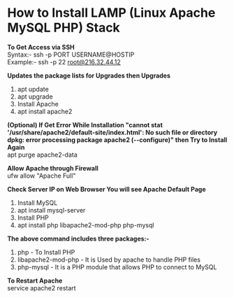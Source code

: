 # **How to Install LAMP (Linux Apache MySQL PHP) Stack**  

**To Get Access via SSH**  
Syntax:- ssh -p PORT USERNAME@HOSTIP  
Example:- ssh -p 22 root@216.32.44.12  

**Updates the package lists for Upgrades then Upgrades**  
1. apt update  
2. apt upgrade  
3. Install Apache  
4. apt install apache2  

**(Optional) If Get Error While Installation "cannot stat '/usr/share/apache2/default-site/index.html': No such file or directory dpkg: error processing package apache2 (--configure)" then Try to Install Again**  
apt purge apache2-data  

**Allow Apache through Firewall**  
ufw allow "Apache Full"  

**Check Server IP on Web Browser You will see Apache Default Page**  
1. Install MySQL  
2. apt install mysql-server  
3. Install PHP  
4. apt install php libapache2-mod-php php-mysql  

**The above command includes three packages:-**  
1. php -  To Install PHP  
2. libapache2-mod-php - It is Used by apache to handle PHP files  
3.  php-mysql - It is a PHP module that allows PHP to connect to MySQL  

**To Restart Apache**  
service apache2 restart  